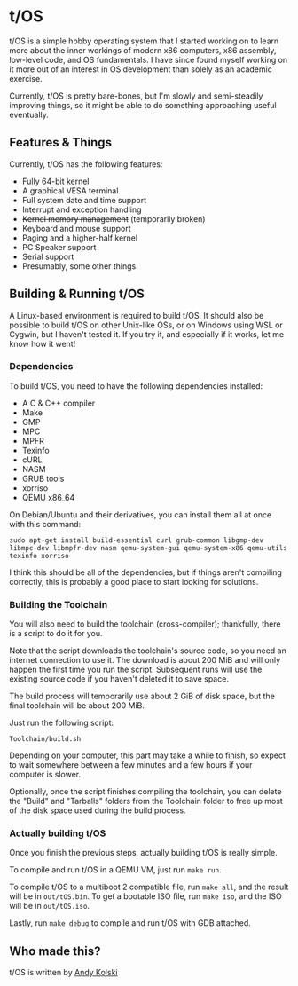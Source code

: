 
# t/OS

t/OS is a simple hobby operating system that I started working on to learn more about the inner workings of modern x86 computers, x86 assembly, low-level code, and OS fundamentals. I have since found myself working on it more out of an interest in OS development than solely as an academic exercise.

Currently, t/OS is pretty bare-bones, but I'm slowly and semi-steadily improving things, so it might be able to do something approaching useful eventually.

## Features & Things

Currently, t/OS has the following features:

- Fully 64-bit kernel
- A graphical VESA terminal
- Full system date and time support
- Interrupt and exception handling
- <s>Kernel memory management</s> (temporarily broken)
- Keyboard and mouse support
- Paging and a higher-half kernel
- PC Speaker support
- Serial support
- Presumably, some other things

## Building & Running t/OS

A Linux-based environment is required to build t/OS. It should also be possible to build t/OS on other Unix-like OSs, or on Windows using WSL or Cygwin, but I haven't tested it. If you try it, and especially if it works, let me know how it went!

### Dependencies

To build t/OS, you need to have the following dependencies installed:

- A C & C++ compiler
- Make
- GMP
- MPC
- MPFR
- Texinfo
- cURL
- NASM
- GRUB tools
- xorriso
- QEMU x86_64

On Debian/Ubuntu and their derivatives, you can install them all at once with this command:

```console
sudo apt-get install build-essential curl grub-common libgmp-dev libmpc-dev libmpfr-dev nasm qemu-system-gui qemu-system-x86 qemu-utils texinfo xorriso 
```

I think this should be all of the dependencies, but if things aren't compiling correctly, this is probably a good place to start looking for solutions.

### Building the Toolchain

You will also need to build the toolchain (cross-compiler); thankfully, there is a script to do it for you.

Note that the script downloads the toolchain's source code, so you need an internet connection to use it. The download is about 200 MiB and will only happen the first time you run the script. Subsequent runs will use the existing source code if you haven't deleted it to save space.

The build process will temporarily use about 2 GiB of disk space, but the final toolchain will be about 200 MiB.

Just run the following script:

```console
Toolchain/build.sh
```

Depending on your computer, this part may take a while to finish, so expect to wait somewhere between a few minutes and a few hours if your computer is slower.

Optionally, once the script finishes compiling the toolchain, you can delete the "Build" and "Tarballs" folders from the Toolchain folder to free up most of the disk space used during the build process.

### Actually building t/OS

Once you finish the previous steps, actually building t/OS is really simple.

To compile and run t/OS in a QEMU VM, just run `make run`.

To compile t/OS to a multiboot 2 compatible file, run `make all`, and the result will be in `out/tOS.bin`.
To get a bootable ISO file, run `make iso`, and the ISO will be in `out/tOS.iso`.

Lastly, run `make debug` to compile and run t/OS with GDB attached.

## Who made this?

t/OS is written by [Andy Kolski](https://andyk.ca/)
